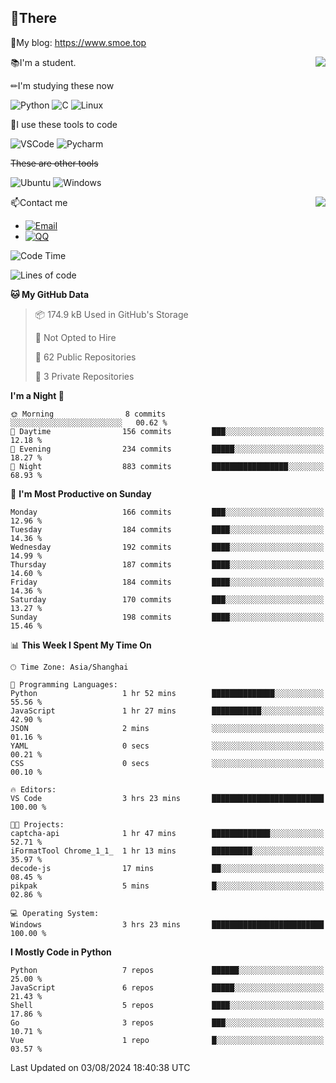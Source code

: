 
## 👏There

📰My blog: https://www.smoe.top

<img align="right" src="https://github-readme-stats.vercel.app/api/top-langs/?username=AkashiCoin"/>


📚I'm a student.

✏I'm studying these now

![Python](https://img.shields.io/badge/-Python-blue?style=flat-square&logo=Python&logoColor=fff)
![C](https://img.shields.io/badge/-C-585858?style=flat-square&logo=C&logoColor=fff)
![Linux](https://img.shields.io/badge/-Linux-black?style=flat-square&logo=Linux&logoColor=fff)

🔨I use these tools to code

![VSCode](https://img.shields.io/badge/-VSCode-blue?style=flat-square&logo=visualstudiocode&logoColor=fff)
![Pycharm](https://img.shields.io/badge/-Pycharm-green?style=flat-square&logo=pycharm&logoColor=fff)

 ~~These are other tools~~

![Ubuntu](https://img.shields.io/badge/-Ubuntu-orange?style=flat-square&logo=Ubuntu&logoColor=fff)
![Windows](https://img.shields.io/badge/-Windows-blue?style=flat-square&logo=Windows&logoColor=fff)

<img align="right" src="https://github-readme-stats.vercel.app/api?username=AkashiCoin" />


📫Contact me

* [![Email](https://img.shields.io/badge/Email-l1040186796@gmail.com-1?style=social&logoColor=fff)](mailto:l1040186796@gmail.com)
* [![QQ](https://img.shields.io/badge/QQ-1040186796-1?style=social&logoColor=fff)](tencent://AddContact/?fromId=45&fromSubId=1&subcmd=all&uin=1040186796&website=www.oicqzone.com)

<!--START_SECTION:waka-->
![Code Time](http://img.shields.io/badge/Code%20Time-1%2C208%20hrs%208%20mins-blue)

![Lines of code](https://img.shields.io/badge/From%20Hello%20World%20I%27ve%20Written-267.9%20thousand%20lines%20of%20code-blue)

**🐱 My GitHub Data** 

> 📦 174.9 kB Used in GitHub's Storage 
 > 
> 🚫 Not Opted to Hire
 > 
> 📜 62 Public Repositories 
 > 
> 🔑 3 Private Repositories 
 > 
**I'm a Night 🦉** 

```text
🌞 Morning                8 commits           ░░░░░░░░░░░░░░░░░░░░░░░░░   00.62 % 
🌆 Daytime                156 commits         ███░░░░░░░░░░░░░░░░░░░░░░   12.18 % 
🌃 Evening                234 commits         █████░░░░░░░░░░░░░░░░░░░░   18.27 % 
🌙 Night                  883 commits         █████████████████░░░░░░░░   68.93 % 
```
📅 **I'm Most Productive on Sunday** 

```text
Monday                   166 commits         ███░░░░░░░░░░░░░░░░░░░░░░   12.96 % 
Tuesday                  184 commits         ████░░░░░░░░░░░░░░░░░░░░░   14.36 % 
Wednesday                192 commits         ████░░░░░░░░░░░░░░░░░░░░░   14.99 % 
Thursday                 187 commits         ████░░░░░░░░░░░░░░░░░░░░░   14.60 % 
Friday                   184 commits         ████░░░░░░░░░░░░░░░░░░░░░   14.36 % 
Saturday                 170 commits         ███░░░░░░░░░░░░░░░░░░░░░░   13.27 % 
Sunday                   198 commits         ████░░░░░░░░░░░░░░░░░░░░░   15.46 % 
```


📊 **This Week I Spent My Time On** 

```text
🕑︎ Time Zone: Asia/Shanghai

💬 Programming Languages: 
Python                   1 hr 52 mins        ██████████████░░░░░░░░░░░   55.56 % 
JavaScript               1 hr 27 mins        ███████████░░░░░░░░░░░░░░   42.90 % 
JSON                     2 mins              ░░░░░░░░░░░░░░░░░░░░░░░░░   01.16 % 
YAML                     0 secs              ░░░░░░░░░░░░░░░░░░░░░░░░░   00.21 % 
CSS                      0 secs              ░░░░░░░░░░░░░░░░░░░░░░░░░   00.10 % 

🔥 Editors: 
VS Code                  3 hrs 23 mins       █████████████████████████   100.00 % 

🐱‍💻 Projects: 
captcha-api              1 hr 47 mins        █████████████░░░░░░░░░░░░   52.71 % 
iFormatTool Chrome_1_1_  1 hr 13 mins        █████████░░░░░░░░░░░░░░░░   35.97 % 
decode-js                17 mins             ██░░░░░░░░░░░░░░░░░░░░░░░   08.45 % 
pikpak                   5 mins              █░░░░░░░░░░░░░░░░░░░░░░░░   02.86 % 

💻 Operating System: 
Windows                  3 hrs 23 mins       █████████████████████████   100.00 % 
```

**I Mostly Code in Python** 

```text
Python                   7 repos             ██████░░░░░░░░░░░░░░░░░░░   25.00 % 
JavaScript               6 repos             █████░░░░░░░░░░░░░░░░░░░░   21.43 % 
Shell                    5 repos             ████░░░░░░░░░░░░░░░░░░░░░   17.86 % 
Go                       3 repos             ███░░░░░░░░░░░░░░░░░░░░░░   10.71 % 
Vue                      1 repo              █░░░░░░░░░░░░░░░░░░░░░░░░   03.57 % 
```




 Last Updated on 03/08/2024 18:40:38 UTC
<!--END_SECTION:waka-->
